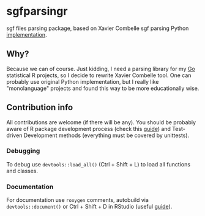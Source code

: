 # sgfparsingr #

sgf files parsing package, based on Xavier Combelle sgf parsing Python
[implementation](https://github.com/xcombelle/sgftool).

## Why? ##

Because we can of course. Just kidding, I need a parsing library for my 
[Go](http://en.wikipedia.org/wiki/Go_(game)) statistical R projects, so I 
decide to rewrite Xavier Combelle tool. One can probably use original Python 
implementation, but I really like "monolanguage" projects and found this way to 
be more educationally wise. 

## Contribution info ##

All contributions are welcome (if there will be any). You should be probably 
aware of R package development process (check this [guide](http://r-pkgs.had.co.nz/)) 
and Test-driven Development methods (everything must be covered by unittests).

### Debugging ###

To debug use `devtools::load_all()` (Ctrl + Shift + L) to load all functions 
and classes.

### Documentation ###

For documentation use `roxygen` comments, autobuild via `devtools::document()` 
or Ctrl + Shift + D in RStudio (useful [guide](http://cran.r-project.org/web/packages/roxygen2/vignettes/roxygen2.html)).
